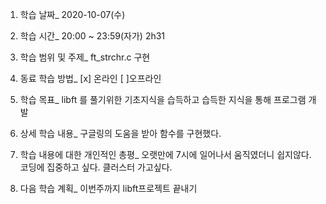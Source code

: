1. 학습 날짜_ 2020-10-07(수)

2. 학습 시간_ 20:00 ~ 23:59(자가) 2h31

3. 학습 범위 및 주제_ ft_strchr.c 구현

4. 동료 학습 방법_ [x] 온라인 [ ]오프라인 

5. 학습 목표_ libft 를 풀기위한 기초지식을 습득하고 습득한 지식을 통해 프로그램 개발

6. 상세 학습 내용_ 
구글링의 도움을 받아 함수를 구현했다. 

7. 학습 내용에 대한 개인적인 총평_
오랫만에 7시에 일어나서 움직였더니 쉽지않다. 코딩에 집중하고 싶다. 클러스터 가고싶다.

8. 다음 학습 계획_
이번주까지 libft프로젝트 끝내기